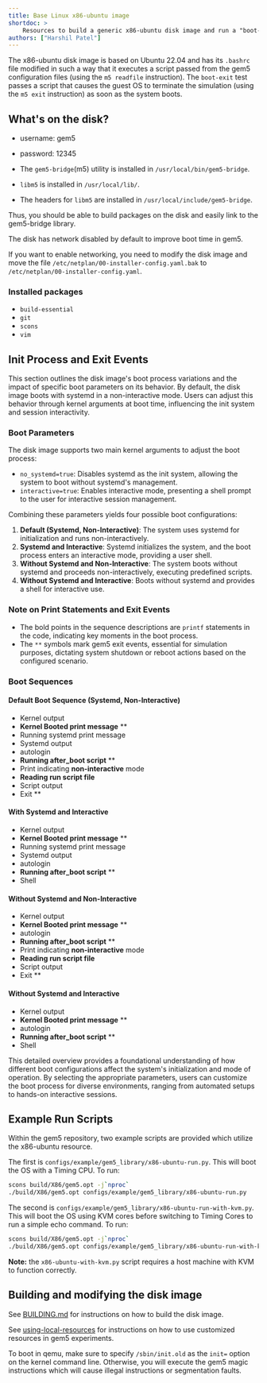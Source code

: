 ```yaml
---
title: Base Linux x86-ubuntu image
shortdoc: >
    Resources to build a generic x86-ubuntu disk image and run a "boot-exit" test.
authors: ["Harshil Patel"]
---
```


The x86-ubuntu disk image is based on Ubuntu 22.04 and has its `.bashrc` file modified in such a way that it executes a script passed from the gem5 configuration files (using the `m5 readfile` instruction).
The `boot-exit` test passes a script that causes the guest OS to terminate the simulation (using the `m5 exit` instruction) as soon as the system boots.

## What's on the disk?

- username: gem5
- password: 12345

- The `gem5-bridge`(m5) utility is installed in `/usr/local/bin/gem5-bridge`.
- `libm5` is installed in `/usr/local/lib/`.
- The headers for `libm5` are installed in `/usr/local/include/gem5-bridge`.

Thus, you should be able to build packages on the disk and easily link to the gem5-bridge library.

The disk has network disabled by default to improve boot time in gem5.

If you want to enable networking, you need to modify the disk image and move the file `/etc/netplan/00-installer-config.yaml.bak` to `/etc/netplan/00-installer-config.yaml`.

### Installed packages

- `build-essential`
- `git`
- `scons`
- `vim`

## Init Process and Exit Events

This section outlines the disk image's boot process variations and the impact of specific boot parameters on its behavior.
By default, the disk image boots with systemd in a non-interactive mode.
Users can adjust this behavior through kernel arguments at boot time, influencing the init system and session interactivity.

### Boot Parameters

The disk image supports two main kernel arguments to adjust the boot process:

- `no_systemd=true`: Disables systemd as the init system, allowing the system to boot without systemd's management.
- `interactive=true`: Enables interactive mode, presenting a shell prompt to the user for interactive session management.

Combining these parameters yields four possible boot configurations:

1. **Default (Systemd, Non-Interactive)**: The system uses systemd for initialization and runs non-interactively.
2. **Systemd and Interactive**: Systemd initializes the system, and the boot process enters an interactive mode, providing a user shell.
3. **Without Systemd and Non-Interactive**: The system boots without systemd and proceeds non-interactively, executing predefined scripts.
4. **Without Systemd and Interactive**: Boots without systemd and provides a shell for interactive use.

### Note on Print Statements and Exit Events

- The bold points in the sequence descriptions are `printf` statements in the code, indicating key moments in the boot process.
- The `**` symbols mark gem5 exit events, essential for simulation purposes, dictating system shutdown or reboot actions based on the configured scenario.

### Boot Sequences

#### Default Boot Sequence (Systemd, Non-Interactive)

- Kernel output
- **Kernel Booted print message** **
- Running systemd print message
- Systemd output
- autologin
- **Running after_boot script** **
- Print indicating **non-interactive** mode
- **Reading run script file**
- Script output
- Exit **

#### With Systemd and Interactive

- Kernel output
- **Kernel Booted print message** **
- Running systemd print message
- Systemd output
- autologin
- **Running after_boot script** **
- Shell

#### Without Systemd and Non-Interactive

- Kernel output
- **Kernel Booted print message** **
- autologin
- **Running after_boot script** **
- Print indicating **non-interactive** mode
- **Reading run script file**
- Script output
- Exit **

#### Without Systemd and Interactive

- Kernel output
- **Kernel Booted print message** **
- autologin
- **Running after_boot script** **
- Shell

This detailed overview provides a foundational understanding of how different boot configurations affect the system's initialization and mode of operation.
By selecting the appropriate parameters, users can customize the boot process for diverse environments, ranging from automated setups to hands-on interactive sessions.

## Example Run Scripts

Within the gem5 repository, two example scripts are provided which utilize the x86-ubuntu resource.

The first is `configs/example/gem5_library/x86-ubuntu-run.py`.
This will boot the OS with a Timing CPU.
To run:

```sh
scons build/X86/gem5.opt -j`nproc`
./build/X86/gem5.opt configs/example/gem5_library/x86-ubuntu-run.py
```

The second is `configs/example/gem5_library/x86-ubuntu-run-with-kvm.py`.
This will boot the OS using KVM cores before switching to Timing Cores to run a simple echo command.
To run:

```sh
scons build/X86/gem5.opt -j`nproc`
./build/X86/gem5.opt configs/example/gem5_library/x86-ubuntu-run-with-kvm.py`
```

**Note:** the `x86-ubuntu-with-kvm.py` script requires a host machine with KVM to function correctly.

## Building and modifying the disk image

See [BUILDING.md](BUILDING.md) for instructions on how to build the disk image.

See [using-local-resources](https://www.gem5.org/documentation/gem5-stdlib/using-local-resources) for instructions on how to use customized resources in gem5 experiments.

To boot in qemu, make sure to specify `/sbin/init.old` as the `init=` option on the kernel command line.
Otherwise, you will execute the gem5 magic instructions which will cause illegal instructions or segmentation faults.
